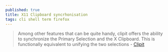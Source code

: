 ```yaml
---
published: true
title: X11 Clipboard syncrhonisation
tags: cli shell term firefox
---
```

> Among other features that can be quite handy, clipit offers the ability to synchronize the Primary Selection and the X Clipboard. This is functionally equivalent to unifying the two selections - [Clipit](https://unix.stackexchange.com/questions/136229/copy-paste-does-not-always-work-from-firefox-to-terminal/136233#136233)

